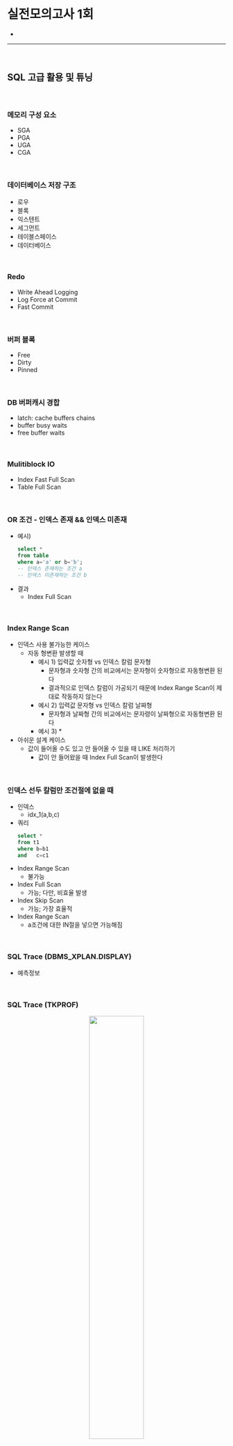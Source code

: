 # 실전모의고사 1회
> 
* 

<hr>
<br>

## SQL 고급 활용 및 튜닝
#### 

<br>

### 메모리 구성 요소
* SGA
* PGA
* UGA
* CGA

<br>

### 데이터베이스 저장 구조
* 로우
* 블록
* 익스텐트
* 세그먼트
* 테이블스페이스
* 데이터베이스

<br>

### Redo
* Write Ahead Logging
* Log Force at Commit
* Fast Commit

<br>

### 버퍼 블록
* Free
* Dirty
* Pinned

<br>

### DB 버퍼캐시 경합
* latch: cache buffers chains
* buffer busy waits
* free buffer waits

<br>

### Mulitiblock IO
* Index Fast Full Scan
* Table Full Scan

<br>

### OR 조건 - 인덱스 존재 && 인덱스 미존재
* 예시)
  ```sql
  select *
  from table
  where a='a' or b='b';
  -- 인덱스 존재하는 조건 a
  -- 인덱스 미존재하는 조건 b
  ```
* 결과
  * Index Full Scan

<br>

### Index Range Scan
* 인덱스 사용 불가능한 케이스
  * 자동 형변환 발생할 때
    * 예시 1) 입력값 숫자형 vs 인덱스 칼럼 문자형
      * 문자형과 숫자형 간의 비교에서는 문자형이 숫자형으로 자동형변환 된다
      * 결과적으로 인덱스 칼럼이 가공되기 때문에 Index Range Scan이 제대로 작동하지 않는다
    * 예시 2) 입력값 문자형 vs 인덱스 칼럼 날짜형
      * 문자형과 날짜형 간의 비교에서는 문자령이 날짜형으로 자동형변환 된다
    * 예시 3)
      * 
* 아쉬운 설계 케이스
  * 값이 들어올 수도 있고 안 들어올 수 있을 때 LIKE 처리하기
    * 값이 안 들어왔을 때 Index Full Scan이 발생한다

<br>

### 인덱스 선두 칼럼만 조건절에 없을 때
* 인덱스
  * idx_1(a,b,c)
* 쿼리
  ```sql
  select * 
  from t1
  where b=b1
  and   c=c1
  ```
* Index Range Scan 
  * 불가능
* Index Full Scan
  * 가능; 다만, 비효율 발생
* Index Skip Scan
  * 가능; 가장 효율적
* Index Range Scan
  * a조건에 대한 IN절을 넣으면 가능해짐

<br>

### SQL Trace (DBMS_XPLAN.DISPLAY)
* 예측정보

<br>

### SQL Trace (TKPROF)

<div align="center">
  <img width="50%" src="https://github.com/user-attachments/assets/ab9a8f3d-ecc4-44bd-8b8b-ee2ccce25167" />
</div>

* 실측정보
* Parse, Execute, Fetch
* 버퍼캐시 히트율
  * 1 - (disk/(query+current))
* CPU Time, Elapsed Time
  * Disk IO
  * 대기 이벤트
* 클러스터링 팩터

<br>

### SQL Trace (TKPROF)
* misses in library cache during parse
  * 하드 파싱 횟수
* fetch rows/execute count
  * 실행당 출력 row 개수
* fetch count / execute count
  * 실행당 fetch count
* 

<br>

### 인덱스 설계 고려요소
* 기존 인덱스 개수
* DML 발생 빈도
* 데이터양
* SQL 수행 빈도

<br>

### NL조인, SortMerge조인, Hash조인
* NL조인
  * 소량 데이터와 부분범위처리에 효과적
  * 테이블 3개를 조인할 때
    * 레코드 단위로 조인 가능
      * 1,2,3 테이블을 순차적으로 액세스하면서 조인한다
* SortMerge조인
  * 조인 칼럼 기준으로 양쪽 테이블을 소팅하기 때문에 인덱스가 양쪽에 없어도 된다
  * 테이블 3개를 조인할 때
    * 레코드 단위로 조인 불가능
      * 1,2 테이블 조인이 완료된 이후에 3 테이블과 조인한다
* Hash조인
  * 모든 조인 칼럼이 = 조건이 아니어도 된다
    * 하나라도 = 조건이면 수행 가능
  * Build Input으로 선택된 집합의 조인 칼럼에 중복값들이 많으면 해시 체인이 길어져서 비효율이 발생한다
  * 테이블 3개를 조인할 때
    * 레코드 단위로 조인 가능
   
<br>

### 바인드변수
* Column Histogram은 사용 불가능; 그외의 통계정보는 사용 가능
* 옵티마이저는 칼럼별로 균등 분포를 가진다고 가정한다; 레코드 수를 NDV (Number of Distinct Value)로 나눠서 카디널리티를 계산한다
  * 카디널리티 = 총 로우 수 * 선택도
* 바인드 변수 Peeking은 부작용이 심해서 거의 사용 X
* cursor_sharing 파라미터를 Force로 설정하면 옵티마이저가 상수로 조건값을 강제로 바인드 변수화한다; 실행계획이 불안정해져서 거의 사용 X

<br>

### 통계정보의 영향도
* 기본적으로 통계정보는 수집할 때마다 변경된다
* 따라서, 변화하는 통계정보에 따라
  * SQL 파싱 및 최적화에 소요되는 시간은 감소/증가
  * SQL 실행계획의 안정성 (잘 바뀌지 않는다는 의미)은 감소
    * 다만, 실행계획도 통계정보에 따라서 같이 변경되지만, 결국 SQL 수행과정에서 발생하는 IO를 최소화하는 실행계획이 도출되는 과정이 된다

<br>

### Connect By 연산
* Oracle Official Document
  * [Hierarchical Queries](https://docs.oracle.com/cd/B19306_01/server.102/b14200/queries003.htm)
 
* SQL
  ```sql
  [START WITH condition ]
  CONNECT BY [ NOCYCLE ] condition
  [ORDER SIBLINGS BY] 
  ```
  ```sql
  select A.*, CONNECT_BY_ROOT 계좌번호 첫계좌번호, SYS_CONNECT_BY_PATH(계좌번호, '/'), level
  from 주문 A
  start with 계좌번호=10
  connect by prior A.계좌번호 = A.직전계좌번호
  ;
  ```
  
* 용도
  * 레코드 간의 계층 구조를 표현하기 위해서 Tree 구조를 사용하는 Connect By 연산
  * Connect By 연산시, 사용 가능하게 되는 Level 변수는 Tree의 Level을 지칭한다

  <div align="center">
    <img width="25%" src="https://github.com/user-attachments/assets/d752dd4e-38f4-489e-adfc-99f2df5a425b" />
  </div>
  
* Hierarchical Queries
  * START WITH : the root row(s) of the hierarchy
    * START WITH 연산이 없으면 모든 레코드가 `level-1`부터 시작된다
  * CONNECT BY : the relationship between parent rows and child rows of the hierarchy
    * 보통, prior가 붙은 조건과 prior가 안 붙은 조건 간의 등호 (=) 조건을 사용하여 계층구조를 만든다
    * 즉, previous level의 node들 중 prior가 붙은 값이 current level의 current row의 prior 조건이 안 붙은 조건 간의 등호 (=) 조건이 만족되면 Tree 속 Node 간의 Edge가 생성된다
  * ORDER SIBLINGS BY : order by를 사용하면 계층 관계가 부셔지기 때문에, 계층 관계는 유지하면서 order by를 하고 싶다면 order siblings by를 사용하면 된다
  * SYS_CONNECT_BY_PATH(column, '/') : 계층간의 PATH를 생성한다
  * LEVEL : Tree의 Height

<br>

### 야간 대량 데이터 일괄 INSERT 배치 최적화
* 인덱스 unusable 전환 후 insert 및 usable 전환
* Direct Path Insert
* Nologging

<br>

### Direct Path Write
* X 모드 TM Lock
* parallel dml
* insert into select w/ append 힌트
* CTAS(create table as select)

<br>

### 데이터베이스 Call 및 네트워크 부하 최적화
* 튜닝 기법 O
  * Array Processing
* 튜닝 기법 X
  * 스칼라 서브쿼리

<br>

### 파티션
* Range
* List 
* Hash

<br>

### 병렬처리
* 파티셔닝 기준
  * partial partition wise join
  * full partition wise join
* pq_distribute(조인 inner 집합의 테이블명, 조인 outer 집합의 데이터 분배 방식, 조인 inner 집합의 데이터 분배 방식)
  * pq_distribute(O none none)
  * pq_distribute(O none broadcast)
  * pq_distribute(O partition none)
  * pq_distribute(O hash hash)

<br>

### MVCC (Multi-Version Concurrency Control)
* 트랜잭션의 일광성이 좋다
* 트랜댁션의 동시성이 좋다
* 동시에 트랜잭션이 몰리면 단위 SQL의 IO 발생량은 증가한다
  * Undo 데이터를 관리하고, 같은 블록에 대한 다중 버전을 생성하는 부담이 발생하기 때문
* 쿼리의 일관성 유지를 위해 Undo 데이터를 읽는 과정에 에러가 발생할 수 있다
  * Undo 데이터가 디른 트랜잭션에 의해 Overwriting 되면 결과집합의 일관성을 유지할 수 없게 되면서 snapshot too old 에러가 발생한다

<br>

### 응답 시간 분석 (Response Time Analysis) 성능관리 방법론
* 세션 또는 시스템 전체에 발생하는 병목 현상과 그 원인을 찾아 문제를 해결하는 방법과 과정을 다룬다
* 데이터베이스 서버의 응답시간 (Response Time)을 Service(=CPU) Time과 Wait(=Queue) Time의 합으로 정의한다
* AWR (Automatic Workload Repository)는 응답 시간 분석 방법론을 지원하는 오라클의 표준 성능관리 도구다
  * 과거에 사용하던 Statspack과 달리 딕셔너리를 이용하지 않고, DMA (Direct Memory Access) 방식으로 SGA 공유 메모리를 직접 액세스하여 성능 정보를 수집한다

<br>

### SELECT문 기준) 부분범위 처리 방식 + 불필요한 테이블 랜덤 액세스 X 인덱스 구성 설계
* 쿼리 예시
  ```sql
  SELECT  /*+ ORDERED USE_NL( C ) INDEX (O (주문일자) ) */
  FROM  주문 O, 고객 C
  WHERE C.고객번호    = O.고객번호
  AND   O.주문일자    = TO_CHAR(SYSDATE - 1, 'YYYYMMDD')
  AND   O.주문유형코드 IN ('K48', 'Z73', 'T12')
  ORDER BY O.배송지우편번호
  ```
* 인덱스 설계
  ```sql
  CREATE INDEX 주문_X01 ON 주문(주문일자, 배송지우편번호, 주문유형코드);
  ```
* 인덱스 구성 기준
  * 선두 칼럼 (액세스 조건)
    * `INDEX (O (주문일자) )`
      * 특정 테이블의 특정 칼럼에 대한 인덱스를 사용하도록 지시
    * 결론 > 주문일자 필요
  * 후방 칼럼 (액세스 조건)
    * `ORDER BY O.배송지우편번호`
      * 부분범위 처리에 필요한 칼럼
    * 결론 > 배송지우편번호 필요
  * 후방 칼럼 (필터링 조건)
    * `O.주문유형코드 IN ('K48', 'Z73', 'T12')`
      * IN절은 부분범위 처리가 불가능하다
      * 다만, 인덱스 액세스 완료후 인덱스 필터링 조건으로 사용하여, 불필요한 테이블 랜덤 액세스를 없앨 수 있다
    * 결론 > 주문유형코드 필요

<br>

### 트레이스 기준) 불필요한 테이블 랜덤 액세스 X 인덱스 구성 설계
* INDEX RANGE SCAN > A-Rows
  * 인덱스 Access 조건 + 인덱스 Filtering 조건 후 남은 Rows 수 = 인덱스의 테이블 랜덤 액세스 대상이 되는 Rows 수 (랜덤 액세스 Rows 수)
* TABLE ACCESS BY INDEX ROWID > A-Rows
  * 테이블 Access 조건 + 테이블 Filtering 조건 후 남은 Rows 수 = 아우터 테이블 혹은 아우터 테이블의 인덱스 액세스 대상이 되는 Rows 수 (랜덤 액세스 Rows 수)
* 여기서 테이블 액세스 후 필터링 조건으로 사용된 조건을 인덱스 구성에 포함시켜서 액세스/필터링 조건으로 세팅해주면 테이블 필터링 조건 후 남은 Rows 수가 인덱스 액세스/필터링 후 남은 Rows 수가 된다
  * In short, 테이블에서 필터링하기 전에 인덱스에서 필터링하면 랜덤 액세스 개수를 감소시킬 수 있다

<br>

### 블록 조회 최적화 
* 인덱스 Prefetch
* 테이블 Prefetch
  * 힌트
    * NLJ_PREFETCH
    * NO_NLJ_PREFETCH
* NL조인 배치 IO
  * 힌트 
    * NLJ_BATCHING
    * NO_NLJ_BATCHING
  * 실행계획 (NLJ_BATCHING)
    * NESTED LOOPS 2번 + 밖으로 나온 TABLE ACCESS BY INDEX ROWID
    ```
    SELECT STATEMENT
      NESTED LOOPS
        NESTED LOOPS
        TABLE ACCESS BY INDEX ROWID
          INDEX RANGE SCAN
        INDEX RANGE SCAN
      TABLE ACCESS BY INDEX ROWID
    ```
* Rowid 배치 IO
  * 힌트
    * BATCH_TABLE_ACCESS_BY_ROWID
    * NO_BATCH_TABLE_ACCESS_BY_ROWID

<br>

### 대용량 인덱스 생성
```sql
alter session set workarea_size_policy=manual;
alter session set sort_area_size=1000000000;

create index very_big_table_x5 on very_big_table( c1, c2, c3 ) nologging parallel 4;
alter index very_big_table_x5 logging noparallel;
```

<br>

### SQL 파싱 및 최적화 과정
* Parser : SQL 문장을 이루는 개별 구성요소를 분석해서 파싱 트리를 만든다
* Query Transformer : SQL을 좀 더 일반적이고 표준적인 형태로 변환한다
* Plan Generator && Estimator : 실행경로 후보군을 도출하고, 총 비용을 계산한다
* Row-Source Generator : 선택된 실행계획을 SQL 엔진이 실행할 수 있는 프로시저 형태로 포매팅한다

<br>

### 서브쿼리
* 데이터 처리 방식
  * unnest
  * filter
    * 마지막에 필터링 연산으로 데이터를 거르는 기능
  * push_subq
    * 서브쿼리 필터링을 가능한 빨리 처리하는 기능
    * 값을 빨리 찾아오기 때문에, Index Range Scan을 Index Unique Scan으로 연산을 태울 수 있게됌
* 데이터 접근 방식
  * 테이블 Prefetch
    * Table Access By RowId
      * Nested Loop 연산 1번 
        * Index Range/Unique Scan
  * 배치 IO
    * Nested Loop 연산 1번
      * Nested Loop 연산 1번
        * Index Range/Unique Scan
      * Table Access By RowId

<br>
  

### between절
* between절은 and 조건 2개로 쪼개서 튜닝하는 방안도 가능


<br>
<hr>
<br>
